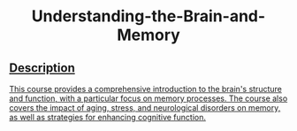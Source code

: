 <h1 align="center">Understanding-the-Brain-and-Memory <a href="https://iconscout.com/icons/cerebro" <svg xmlns="http://www.w3.org/2000/svg" viewBox="0 0 64 64" id="brain">
  <path fill="#df4666" d="M48.26 25.24c.03.11.05.22.07.33H15.67c.01-.11.04-.22.06-.33-1.54-2.46-2.11-4.54-.73-6.44-.76-1.72-.11-4.21 1.66-6.05-.28-2.11.55-3.92 2.48-5.38.24-1.65 1.5-3.35 3.74-4.03C24.39 1.35 26.36.43 28.74.6c1.42.11 2.61 1.05 3.25 2.52.65-1.46 1.84-2.41 3.25-2.51 2.37-.17 4.35.75 5.86 2.74 2.23.67 3.49 2.37 3.73 4.03 1.94 1.46 2.77 3.27 2.5 5.38 1.76 1.84 2.37 4.3 1.61 6.02 1.4 1.89.86 4-.68 6.46z"></path>
  <path fill="#a72a45" d="M49.27 19.06c.84-1.79.7-4.36-1.2-6.29.33-2.22-.57-4.12-2.62-5.66-.22-1.73-1.53-3.52-3.89-4.22C39.97.78 37.96-.16 35.45.01c-1.54.13-2.81 1.23-3.45 2.9-.63-1.67-1.91-2.78-3.46-2.89-2.51-.17-4.5.77-6.11 2.88-2.35.69-3.66 2.49-3.88 4.22-2.06 1.54-2.95 3.44-2.62 5.66-1.9 1.93-2.05 4.5-1.21 6.29-1.48 2-1.41 4.24.22 6.85-.03.12-.06.25-.09.36h.79c.03-.11.06-.22.09-.34.03-.1.01-.21-.05-.31-1.49-2.3-1.65-4.12-.54-5.82.4.57.91 1 1.49 1.29.51.35 1.17.93 1.34 1.61.12.46.02.91-.31 1.38-.12.18-.08.41.1.54.07.04.14.07.22.07.12 0 .24-.06.32-.16.45-.66.6-1.33.41-2.02-.1-.37-.29-.71-.51-1.01.1.01.2.02.31.02.6 0 1.22-.11 1.87-.34.2-.07.31-.28.24-.48a.387.387 0 0 0-.49-.24c-1.19.41-2.3.37-3.18-.07-.11-.08-.2-.13-.28-.17-.42-.27-.79-.63-1.08-1.1-.95-1.57-.92-4.11 1-5.94.09-.09.13-.22.11-.35-.31-1.84.3-3.4 1.85-4.74.01.1.01.18.03.27.12.59.41 1.18.9 1.68.02.01.01.03.02.05.28.29.98 1.2.85 1.94-.06.36-.31.65-.75.88-.19.11-.26.34-.16.52.07.13.2.2.34.2.06 0 .12-.01.18-.04.66-.36 1.05-.84 1.15-1.44.07-.43-.04-.86-.19-1.26.42.13.9.22 1.46.22.27 0 .56-.02.86-.06.21-.03.36-.22.33-.43a.379.379 0 0 0-.42-.33c-2.44.32-3.58-.87-3.82-2.08-.35-1.72.85-3.91 3.45-4.62.08-.02.15-.08.2-.14C24.42 1.5 26.23.62 28.5.78c1.61.12 2.58 1.55 2.94 2.83.11.37.16.76.18 1.15v.46c-.04 1.24-.51 2.51-1.63 3.3-.16.12-.21.36-.09.54.12.17.36.21.54.09.5-.36.88-.79 1.18-1.27v12.05c-.49-.94-1.26-1.82-2.48-1.96-.21-.01-.4.13-.42.35-.02.21.13.39.34.42 2.01.2 2.53 3.44 2.56 3.68v3.85h.77v-3.85c.04-.24.55-3.48 2.55-3.68.21-.03.37-.21.35-.42a.41.41 0 0 0-.42-.35c-1.22.13-2 1.02-2.48 1.96V7.89c.3.48.68.91 1.18 1.27.17.12.41.09.54-.09a.39.39 0 0 0-.1-.54c-1.11-.8-1.58-2.06-1.62-3.3v-.47c.02-.39.08-.79.18-1.15.36-1.29 1.32-2.71 2.94-2.83 2.27-.16 4.07.72 5.52 2.68.05.07.12.12.2.14 2.59.71 3.79 2.9 3.45 4.62-.24 1.21-1.37 2.4-3.82 2.08-.21-.03-.4.12-.43.33-.02.21.12.4.34.43.31.04.6.06.86.06.56 0 1.04-.09 1.46-.22-.16.38-.26.83-.19 1.26.1.6.49 1.09 1.15 1.44.06.03.12.04.18.04.13 0 .27-.07.34-.2.1-.18.03-.41-.16-.52-.45-.23-.69-.52-.75-.88-.12-.73.57-1.65.85-1.94.02-.02.01-.04.02-.06.49-.49.8-1.09.91-1.67.02-.09.01-.17.03-.27 1.55 1.34 2.15 2.9 1.83 4.74-.03.12.02.26.11.35 1.92 1.83 1.95 4.38 1 5.94-.29.47-.66.84-1.08 1.1-.08.04-.17.1-.28.17-.89.44-1.99.48-3.18.07-.2-.07-.42.04-.49.24-.07.2.04.41.24.48.65.23 1.28.34 1.87.34.11 0 .2-.01.31-.02-.23.3-.42.63-.52 1.01-.17.68-.03 1.35.42 2.02.08.11.19.16.32.16.08 0 .14-.03.21-.07.17-.12.22-.36.1-.54-.32-.47-.42-.92-.31-1.37.19-.74.89-1.31 1.36-1.63.58-.29 1.08-.71 1.47-1.28 1.12 1.7.96 3.51-.53 5.82-.06.1-.08.21-.05.31.03.12.06.23.09.34h.78l-.09-.36c1.64-2.62 1.71-4.86.22-6.86zm-6.1 6.85c-.2-.09-.41.01-.5.21 0 .01-.03.07-.05.15h.79c0-.16-.09-.31-.24-.36zm-21.85.21c-.08-.2-.3-.3-.49-.21a.38.38 0 0 0-.25.36h.79c-.02-.08-.05-.14-.05-.15z"></path>
  <path fill="#a72a45" d="m37.24 5.42.06.27c-.04.23-.36 1.7-1.52 2.67-.16.14-.18.38-.05.54.08.09.18.14.29.14.09 0 .17-.03.25-.09.73-.61 1.17-1.38 1.44-2 .18.37.41.71.76.93.32.2.69.31 1.13.31.29 0 .6-.04.95-.13.2-.05.33-.26.28-.46a.386.386 0 0 0-.46-.28c-.65.17-1.14.14-1.47-.08-.42-.27-.69-.87-.88-1.95-.34-1.89-2.18-2.93-2.26-2.97a.37.37 0 0 0-.52.15c-.1.18-.03.42.15.52 0 0 1.58.89 1.85 2.43zm4.14 12.13c-.68-.02-1.13-.18-1.4-.48-.33-.37-.43-1.03-.32-2.11.19-1.91-1.29-3.41-1.36-3.47a.38.38 0 0 0-.54 0 .38.38 0 0 0 0 .54c.01.01 1.29 1.31 1.14 2.85l-.03.29c-.13.26-.84 1.54-2.19 2.14-.19.09-.28.31-.19.51.06.14.2.23.35.23.05 0 .11-.01.16-.03.87-.39 1.5-.99 1.92-1.52.07.41.21.79.48 1.09.41.47 1.05.71 1.95.74h.01c.21 0 .38-.16.38-.37.02-.22-.15-.4-.36-.41z"></path>
  <path fill="#3582a8" d="M39.18 22.32c-1.12 1.02-1.38 2.49-1.42 2.73.02.09.05.18.07.27.08.36.22.68.4.96h-.86c-.12-.24-.22-.51-.29-.8-.23-1.08-.52-1.66-.95-1.92-.35-.2-.83-.21-1.47-.02a.387.387 0 0 1-.48-.26c-.06-.2.06-.41.26-.47.86-.26 1.55-.22 2.08.1.35.21.6.54.79.9.24-.63.65-1.41 1.36-2.06.15-.14.39-.12.54.03.14.16.13.4-.03.54z"></path>
  <path fill="#a72a45" d="M28.26 2.32c-.08.04-1.92 1.08-2.26 2.97-.19 1.08-.46 1.68-.88 1.95-.34.22-.82.24-1.47.08-.2-.05-.41.07-.46.28-.05.2.07.41.28.46.35.09.66.13.95.13.44 0 .81-.1 1.13-.31.34-.22.57-.56.76-.93.26.63.71 1.39 1.44 2 .07.06.16.09.25.09.11 0 .22-.05.29-.14.14-.16.11-.4-.05-.54-1.16-.97-1.48-2.44-1.52-2.67l.06-.27c.27-1.53 1.86-2.43 1.87-2.43.18-.1.25-.34.15-.52a.407.407 0 0 0-.54-.15zm-3.19 14.17c.43.53 1.06 1.14 1.92 1.52.05.02.1.03.16.03.15 0 .29-.08.35-.23.09-.19 0-.42-.19-.51-1.35-.6-2.06-1.88-2.19-2.14-.01-.1-.02-.2-.02-.29-.16-1.54 1.12-2.84 1.14-2.85a.38.38 0 0 0 0-.54.38.38 0 0 0-.54 0c-.06.06-1.55 1.56-1.36 3.47.11 1.09.01 1.74-.32 2.11-.26.3-.72.46-1.4.48a.38.38 0 0 0 .01.76h.01c.9-.03 1.54-.27 1.95-.74.26-.28.41-.67.48-1.07z"></path>
  <path fill="#3582a8" d="M29.82 23.28c-.06.2-.27.32-.47.26-.65-.19-1.13-.18-1.47.02-.43.26-.73.85-.96 1.92-.06.29-.16.56-.28.8h-.87c.18-.28.34-.6.41-.96.02-.09.05-.18.07-.27-.04-.24-.3-1.71-1.43-2.73a.39.39 0 0 1-.02-.54c.13-.15.37-.17.54-.03.71.64 1.12 1.42 1.36 2.06.19-.36.44-.69.79-.9.54-.32 1.21-.36 2.07-.1.2.06.33.27.26.47z"></path>
  <path fill="#f2ba34" d="M13.4 20.75c-.02.27-.06.54-.08.82-.26 6.25 2.55 11.85 7.05 15.42 1.73 1.37 2.8 3.4 2.8 5.61v2.38c0 1.25 1 2.26 2.24 2.26h13.16c1.23 0 2.24-1.01 2.24-2.26v-2.45c0-2.17 1.06-4.17 2.76-5.51 4.33-3.42 7.1-8.7 7.1-14.65 0-.55-.04-1.09-.08-1.62H13.4z"></path>
  <path fill="#f4a300" d="M50.69 22.37c0 5.94-2.78 11.24-7.11 14.65-1.7 1.33-2.76 3.33-2.76 5.5v2.46c0 1.25-1.02 2.26-2.25 2.26H25.42a2.25 2.25 0 0 1-2.25-2.26V42.6c0-2.21-1.07-4.24-2.79-5.61-4.5-3.57-7.31-9.17-7.05-15.42.01-.28.05-.55.07-.83h.85c-.02 5.96 2.61 11.27 6.72 14.71 1.63 1.37 2.66 3.41 2.66 5.61v2.38c0 1.25.94 2.26 2.12 2.26h12.5c1.17 0 2.13-1.01 2.13-2.26V41c0-2.17 1-4.17 2.62-5.51 4.11-3.42 6.74-8.71 6.74-14.65v-.09h.85c.06.54.1 1.07.1 1.62z"></path>
  <path fill="#f4a300" d="M30.89 45.71h2.23v1.54h-2.23z"></path>
  <path fill="#dededf" d="M39.35 50.13H24.66c-.19 0-.35-.13-.4-.31l-.61-2.06c-.07-.26.13-.52.4-.52h15.91c.27 0 .47.26.4.52l-.61 2.06c-.05.18-.22.31-.4.31z"></path>
  <path fill="#e5e5e5" d="M36.91 61.64h-9.82a2.11 2.11 0 0 1-2.11-2.11v-9.41h14.03v9.41c.01 1.17-.94 2.11-2.1 2.11z"></path>
  <path fill="#bdbdbe" d="M35.38 61.64h-6.76c-1 0-1.81-.81-1.81-1.81v-9.7H37.2v9.7c0 1-.82 1.81-1.82 1.81z"></path>
  <g fill="#eff3f5">
    <path d="M24.65 51.66h14.69v1.02H24.65zM24.65 54.05h14.69v1.02H24.65zM24.65 56.43h14.69v1.02H24.65zM24.65 58.82h14.69v1.02H24.65z"></path>
  </g>
  <path fill="#687d87" d="M35.79 61.64h-7.58c.02.39.17.79.34 1.18h6.89c.18-.39.33-.78.35-1.18z"></path>
  <path fill="#dededf" d="M28.56 62.82c.06.12.1.24.16.36.27.51.8.82 1.37.82h3.82c.57 0 1.11-.31 1.37-.82.06-.12.11-.24.16-.36h-6.88z"></path>
  <path fill="#cc7a17" d="M33.12 45.71h1.04v1.54h-1.04zM29.85 45.71h1.04v1.54h-1.04z"></path>
  <path fill="#2e435a" d="m39.78 28.53-5.63 11.44v5.74h-1.04v-5.87c0-.08.02-.15.06-.22l5.12-10.39c-.15.14-.3.35-.46.57-.38.52-.82 1.09-1.55 1.09-.85 0-1.25-.76-1.54-1.31-.23-.46-.4-.77-.61-.77-.2 0-.37.31-.61.77-.29.55-.68 1.31-1.53 1.31-.86 0-1.25-.76-1.54-1.31-.24-.46-.4-.77-.61-.77-.2 0-.37.31-.61.77-.29.55-.68 1.31-1.54 1.31-.73 0-1.18-.59-1.58-1.09-.13-.17-.26-.34-.37-.47l5.07 10.29c.04.07.06.14.06.22v5.87h-1.04v-5.74L24.2 28.53a.465.465 0 0 1 .01-.47.52.52 0 0 1 .39-.27c1.17-.12 1.84.74 2.32 1.36.26.35.54.71.76.71.21 0 .38-.3.61-.77.29-.55.68-1.31 1.53-1.31s1.24.76 1.53 1.32c.24.46.4.76.62.76.2 0 .37-.3.6-.77.29-.55.68-1.31 1.53-1.31s1.25.76 1.54 1.31c.23.47.41.77.61.77.21 0 .46-.34.72-.69.47-.64 1.12-1.52 2.37-1.38.16.02.31.12.39.27.12.14.13.32.05.47z"></path>
  <path fill="#d08230" d="M11.34 15.87c-.23 0-.47-.07-.67-.21l-4.68-3.24c-.54-.37-.67-1.11-.3-1.64.37-.53 1.11-.67 1.64-.3l4.68 3.24c.54.37.67 1.11.3 1.64-.23.33-.6.51-.97.51zM7.99 28.35H2.45c-.65 0-1.18-.53-1.18-1.18 0-.65.53-1.18 1.18-1.18h5.54c.65 0 1.18.53 1.18 1.18 0 .65-.53 1.18-1.18 1.18zM61.55 28.35h-5.54c-.65 0-1.18-.53-1.18-1.18 0-.65.53-1.18 1.18-1.18h5.54c.65 0 1.18.53 1.18 1.18 0 .66-.53 1.18-1.18 1.18zm-8.88-12.47c-.37 0-.74-.18-.97-.51-.37-.54-.24-1.27.3-1.64l4.68-3.24c.54-.37 1.27-.24 1.64.3.37.54.24 1.27-.3 1.64l-4.68 3.24c-.21.14-.44.21-.67.21z"></path>
</svg></h1>

## Description
This course provides a comprehensive introduction to the brain's structure and function, with a particular focus on memory processes. The course also covers the impact of aging, stress, and neurological disorders on memory, as well as strategies for enhancing cognitive function.

